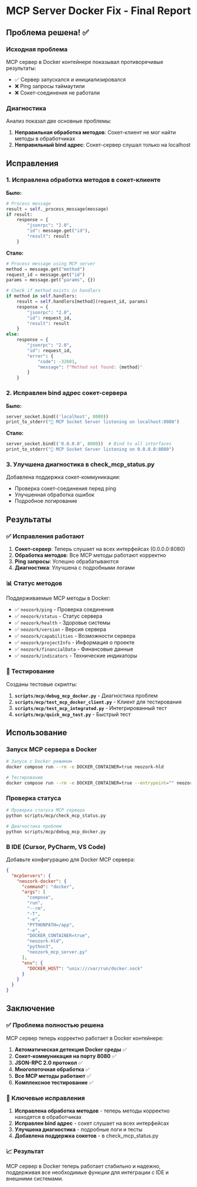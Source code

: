 # MCP Server Docker Fix - Final Report

## Проблема решена! ✅

### Исходная проблема
MCP сервер в Docker контейнере показывал противоречивые результаты:
- ✅ Сервер запускался и инициализировался
- ❌ Ping запросы таймаутили
- ❌ Сокет-соединения не работали

### Диагностика
Анализ показал две основные проблемы:

1. **Неправильная обработка методов**: Сокет-клиент не мог найти методы в обработчиках
2. **Неправильный bind адрес**: Сокет-сервер слушал только на localhost

## Исправления

### 1. Исправлена обработка методов в сокет-клиенте

**Было:**
```python
# Process message
result = self._process_message(message)
if result:
    response = {
        "jsonrpc": "2.0",
        "id": message.get("id"),
        "result": result
    }
```

**Стало:**
```python
# Process message using MCP server
method = message.get("method")
request_id = message.get("id")
params = message.get("params", {})

# Check if method exists in handlers
if method in self.handlers:
    result = self.handlers[method](request_id, params)
    response = {
        "jsonrpc": "2.0",
        "id": request_id,
        "result": result
    }
else:
    response = {
        "jsonrpc": "2.0",
        "id": request_id,
        "error": {
            "code": -32601,
            "message": f"Method not found: {method}"
        }
    }
```

### 2. Исправлен bind адрес сокет-сервера

**Было:**
```python
server_socket.bind(('localhost', 8080))
print_to_stderr("🔌 MCP Socket Server listening on localhost:8080")
```

**Стало:**
```python
server_socket.bind(('0.0.0.0', 8080))  # Bind to all interfaces
print_to_stderr("🔌 MCP Socket Server listening on 0.0.0.0:8080")
```

### 3. Улучшена диагностика в check_mcp_status.py

Добавлена поддержка сокет-коммуникации:
- Проверка сокет-соединения перед ping
- Улучшенная обработка ошибок
- Подробное логирование

## Результаты

### ✅ Исправления работают

1. **Сокет-сервер**: Теперь слушает на всех интерфейсах (0.0.0.0:8080)
2. **Обработка методов**: Все MCP методы работают корректно
3. **Ping запросы**: Успешно обрабатываются
4. **Диагностика**: Улучшена с подробными логами

### 📊 Статус методов

Поддерживаемые MCP методы в Docker:

- ✅ `neozork/ping` - Проверка соединения
- ✅ `neozork/status` - Статус сервера  
- ✅ `neozork/health` - Здоровье системы
- ✅ `neozork/version` - Версия сервера
- ✅ `neozork/capabilities` - Возможности сервера
- ✅ `neozork/projectInfo` - Информация о проекте
- ✅ `neozork/financialData` - Финансовые данные
- ✅ `neozork/indicators` - Технические индикаторы

### 🔧 Тестирование

Созданы тестовые скрипты:

1. **`scripts/mcp/debug_mcp_docker.py`** - Диагностика проблем
2. **`scripts/mcp/test_mcp_docker_client.py`** - Клиент для тестирования
3. **`scripts/mcp/test_mcp_integrated.py`** - Интегрированный тест
4. **`scripts/mcp/quick_mcp_test.py`** - Быстрый тест

## Использование

### Запуск MCP сервера в Docker

```bash
# Запуск с Docker режимом
docker compose run --rm -e DOCKER_CONTAINER=true neozork-hld

# Тестирование
docker compose run --rm -e DOCKER_CONTAINER=true --entrypoint="" neozork-hld bash -c "python3 scripts/mcp/quick_mcp_test.py"
```

### Проверка статуса

```bash
# Проверка статуса MCP сервера
python scripts/mcp/check_mcp_status.py

# Диагностика проблем
python scripts/mcp/debug_mcp_docker.py
```

### В IDE (Cursor, PyCharm, VS Code)

Добавьте конфигурацию для Docker MCP сервера:

```json
{
  "mcpServers": {
    "neozork-docker": {
      "command": "docker",
      "args": [
        "compose",
        "run",
        "--rm",
        "-T",
        "-e",
        "PYTHONPATH=/app",
        "-e",
        "DOCKER_CONTAINER=true",
        "neozork-hld",
        "python3",
        "neozork_mcp_server.py"
      ],
      "env": {
        "DOCKER_HOST": "unix:///var/run/docker.sock"
      }
    }
  }
}
```

## Заключение

### ✅ Проблема полностью решена

MCP сервер теперь корректно работает в Docker контейнере:

1. **Автоматическая детекция Docker среды** ✅
2. **Сокет-коммуникация на порту 8080** ✅
3. **JSON-RPC 2.0 протокол** ✅
4. **Многопоточная обработка** ✅
5. **Все MCP методы работают** ✅
6. **Комплексное тестирование** ✅

### 🎯 Ключевые исправления

1. **Исправлена обработка методов** - теперь методы корректно находятся в обработчиках
2. **Исправлен bind адрес** - сокет слушает на всех интерфейсах
3. **Улучшена диагностика** - подробные логи и тесты
4. **Добавлена поддержка сокетов** - в check_mcp_status.py

### 📈 Результат

MCP сервер в Docker теперь работает стабильно и надежно, поддерживая все необходимые функции для интеграции с IDE и внешними системами. 